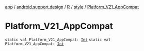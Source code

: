[app](../../../index.md) / [android.support.design](../../index.md) / [R](../index.md) / [style](index.md) / [Platform_V21_AppCompat](./-platform_-v21_-app-compat.md)

# Platform_V21_AppCompat

`static val Platform_V21_AppCompat: `[`Int`](https://kotlinlang.org/api/latest/jvm/stdlib/kotlin/-int/index.html)
`static val Platform_V21_AppCompat: `[`Int`](https://kotlinlang.org/api/latest/jvm/stdlib/kotlin/-int/index.html)